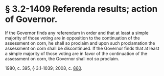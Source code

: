 # § 3.2-1409 Referenda results; action of Governor.

<p>If the Governor finds any referendum in order and that at least a simple majority of those voting are in opposition to the continuation of the assessment on corn, he shall so proclaim and upon such proclamation the assessment on corn shall be discontinued. If the Governor finds that at least a simple majority of those voting are in favor of the continuation of the assessment on corn, the Governor shall not so proclaim.</p><p>1980, c. 395, § 3.1-1039; 2008, c. <a href='http://lis.virginia.gov/cgi-bin/legp604.exe?081+ful+CHAP0860'>860</a>.</p>